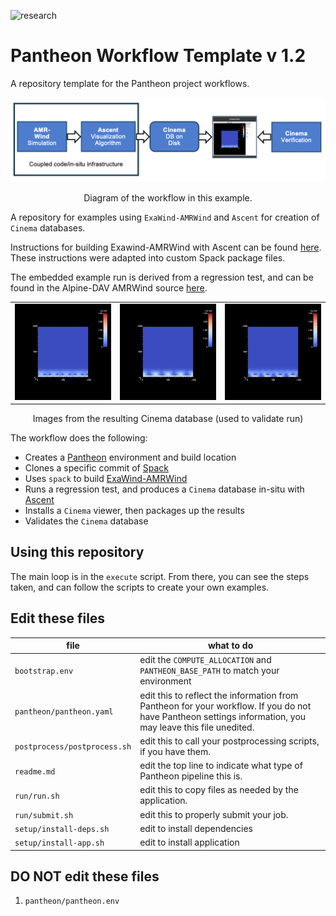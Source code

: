 ![research](https://pantheonscience.github.io/states/research.png)

# Pantheon Workflow Template v <noop name="version">1.2</noop>

A repository template for the Pantheon project workflows.
<p align="center">
    <img width="750" src="doc/workflow.png"/>
</p>
<p align="center">Diagram of the workflow in this example.</p>

A repository for examples using `ExaWind-AMRWind` and `Ascent` for creation of `Cinema` databases.

Instructions for building Exawind-AMRWind with Ascent can be found [here](https://github.com/Alpine-DAV/ascent/wiki/Building-AMRWind). These instructions were adapted into custom Spack package files.

The embedded example run is derived from a regression test, and can be found in the Alpine-DAV AMRWind source [here](https://github.com/Alpine-DAV/amr-wind/tree/ascent/test/test_files/abl_godunov).

<p align="center">
<table>
<tr>
<td><img width="200" src="validate/data/pantheon.cdb/0.0/0.0_90.0_pantheon.cdb.png"</td>
<td><img width="200" src="validate/data/pantheon.cdb/2.0/0.0_90.0_pantheon.cdb.png"</td>
<td><img width="200" src="validate/data/pantheon.cdb/5.0/0.0_90.0_pantheon.cdb.png"</td>
</tr>
</table>
</p>
<p align="center">Images from the resulting Cinema database (used to validate run)</p>

The workflow does the following:

- Creates a [Pantheon](http://pantheonscience.org/) environment and build location
- Clones a specific commit of [Spack](https://github.com/spack/spack)
- Uses `spack` to build [ExaWind-AMRWind](https://amr-wind.readthedocs.io/en/latest/)
- Runs a regression test, and produces a `Cinema` database in-situ with [Ascent](https://ascent.readthedocs.io/en/latest/)
- Installs a `Cinema` viewer, then packages up the results
- Validates the `Cinema` database

## Using this repository

The main loop is in the `execute` script. From there, you can see the steps taken, and can follow the scripts to create your own examples.

## Edit these files
| file | what to do |
|------|---------|
|`bootstrap.env` | edit the `COMPUTE_ALLOCATION` and `PANTHEON_BASE_PATH` to match your environment |
|`pantheon/pantheon.yaml` | edit this to reflect the information from Pantheon for your workflow. If you do not have Pantheon settings information, you may leave this file unedited. |
|`postprocess/postprocess.sh` | edit this to call your postprocessing scripts, if you have them. |
|`readme.md` | edit the top line to indicate what type of Pantheon pipeline this is. |
|`run/run.sh` | edit this to copy files as needed by the application. |
|`run/submit.sh` | edit this to properly submit your job. |
|`setup/install-deps.sh` | edit to install dependencies |
|`setup/install-app.sh` | edit to install application  |


## DO NOT edit these files

1. `pantheon/pantheon.env`
